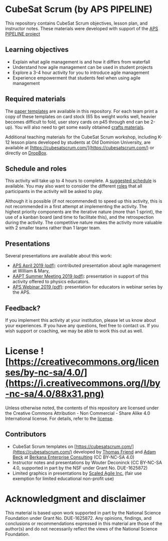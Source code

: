 # CubeSat Scrum (by APS PIPELINE)
This repository contains CubeSat Scrum objectives, lesson plan, and instructor notes. These materials were developed with support of the [APS PIPELINE project](https://www.aps.org/programs/education/innovation/pipeline/)

## Learning objectives
- Explain what agile management is and how it differs from waterfall
- Understand how agile management can be used in student projects
- Explore a 3-4 hour activity for you to introduce agile management
- Experience empowerment that students feel when using agile management

## Required materials
The [paper templates](STEM%20Paper%20CubeSat%20Templates%20Jan%202018.pdf) are available in this repository. For each team print a copy of these templates on card stock (65 lbs weight works well, heavier becomes difficult to fold, user story cards on p45 through end can be 2-up). You will also need to get some easily obtained [crafts materials](Materials.md).

Additional teaching materials for the CubeSat Scrum workshop, including K-12 lesson plans developed by students at Old Dominion University, are available at [https://cubesatscrum.com/](https://cubesatscrum.com/) or directly on [DropBox](https://www.dropbox.com/sh/89eganxbdqvd47i/AAAYeD80DNVO_c1XdfdsbYWxa?dl=0).

## Schedule and roles
This activity will take up to 4 hours to complete. A [suggested schedule](Schedule.md) is available. You may also want to consider the different [roles](Roles.md) that all participants in the activity will be asked to play.

Although it is possible (if not recommended) to speed up this activity, this is not recommended in a first attempt at implementing the activity. The highest priority components are the iterative nature (more than 1 sprint), the use of a kanban board (and time to facilitate this), and the retrospection during the activity. The competitive nature makes the activity more valuable with 2 smaller teams rather than 1 larger team.

## Presentations
Several presentations are available about this work:
- [APS April 2019 (pdf)](Presentations/APS%20April%202019%20-%20Agile%20Project%20Management%20in%20Scalable%20Team-Based%20Senior%20Capstone%20Design%20Experiences.pdf): contributed presentation about agile management at William & Mary,
- [AAPT Summer Meeting 2019 (pdf)](Presentations/AAPT%20Summer%20Meeting%202019%20-%20Agile%20Project%20Management%20and%20Business%20Skills%20for%20Innovation.pdf): presentation in support of this activity offered to physics educators.
- [APS Webinar 2019 (pdf)](Presentations/APS%20Webinar%202019%20-%20Teaching%20Agile%20Management.pdf): presentation for educators in webinar series by the APS.

## Feedback?
If you implement this activity at your institution, please let us know about your experiences. If you have any questions, feel free to contact us. If you wish support or coaching, we may be able to work this out as well.

# License ![https://creativecommons.org/licenses/by-nc-sa/4.0/](https://i.creativecommons.org/l/by-nc-sa/4.0/88x31.png)
Unless otherwise noted, the contents of this repository are licensed under the Creative Commons Attribution - Non Commercial - Share Alike 4.0 International license. For details, refer to the [license](LICENSE.md).

## Contributors
- CubeSat Scrum templates on [https://cubesatscrum.com/](https://cubesatscrum.com/) developed by [Thomas Friend](https://www.linkedin.com/in/thomasfriend/) and [Adam Beck](https://www.linkedin.com/in/adambeck/) at [Berkana Enterprise Consulting](https://www.beccommunity.org/) (CC BY-NC-SA 4.0)
- Instructor notes and presentations by Wouter Deconinck (CC BY-NC-SA 4.0, supported in part by the NSF under Grant No. DUE-1625872)
- Limited graphics in presentations by [Scaled Agile Inc.](http://www.scaledagile.com/) (fair use exemption for limited educational non-profit use)

# Acknowledgment and disclaimer
This material is based upon work supported in part by the National Science Foundation under Grant No. DUE-1625872. Any opinions, findings, and conclusions or recommendations expressed in this material are those of the author(s) and do not necessarily reflect the views of the National Science Foundation.
